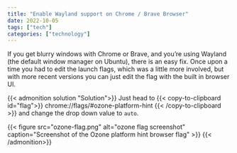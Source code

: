 ```yaml
---
title: "Enable Wayland support on Chrome / Brave Browser"
date: 2022-10-05
tags: ["tech"]
categories: ["technology"]
---
```


If you get blurry windows with Chrome or Brave, and you’re using Wayland (the default window manager on Ubuntu), there is an easy fix. Once upon a time you had to edit the launch flags, which was a little more involved, but with more recent versions you can just edit the flag with the built in browser UI.

{{< admonition solution "Solution">}}
Just head to
{{< copy-to-clipboard id="flag">}}
chrome://flags/#ozone-platform-hint
{{< /copy-to-clipboard >}}
and change the drop down value to `auto`.

{{< figure src="ozone-flag.png" alt="ozone flag screenshot" caption="Screenshot of the Ozone platform hint browser flag" >}}
{{< /admonition>}}
